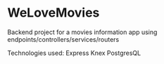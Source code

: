 # WeLoveMovies
Backend project for a movies information app using endpoints/controllers/services/routers

Technologies used:
Express
Knex
PostgresQL
